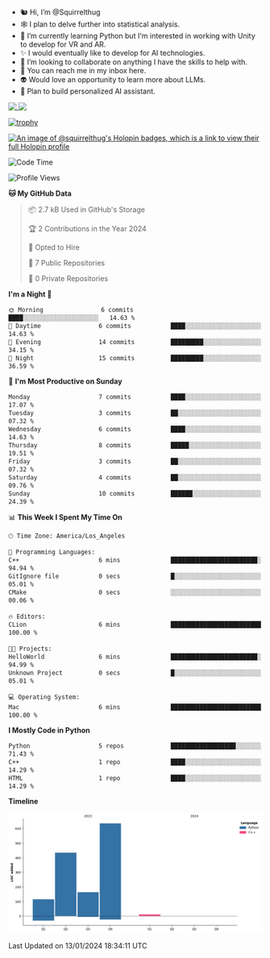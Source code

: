 - 🐿️ Hi, I’m @Squirrelthug
- 🕸️ I plan to delve further into statistical analysis.
- 🐍 I’m currently learning Python but I'm interested in working with Unity to develop for VR and AR.
- ✨ I would eventually like to develop for AI technologies.
- 🎃 I’m looking to collaborate on anything I have the skills to help with.
- 🔮 You can reach me in my inbox here.
- 👽 Would love an opportunity to learn more about LLMs.
- 🤖 Plan to build personalized AI assistant.
<p></p>



<a href="https://github.com/anuraghazra/github-readme-stats">
  <img align="top" src="https://github-readme-stats.vercel.app/api?username=squirrelthug&show_icons=true&theme=darcula" />
</a>
<a href="https://git.io/streak-stats">
  <img align="top" src="https://streak-stats.demolab.com/?user=squirrelthug&theme=dark" />
</a>

[![trophy](https://github-profile-trophy.vercel.app/?username=squirrelthug&theme=darkhub)](https://github.com/ryo-ma/github-profile-trophy)

[![An image of @squirrelthug's Holopin badges, which is a link to view their full Holopin profile](https://holopin.me/squirrelthug)](https://holopin.io/@squirrelthug)


<!--START_SECTION:waka-->
![Code Time](http://img.shields.io/badge/Code%20Time-5%20hrs%2058%20mins-blue)

![Profile Views](http://img.shields.io/badge/Profile%20Views-0-blue)

**🐱 My GitHub Data** 

> 📦 2.7 kB Used in GitHub's Storage 
 > 
> 🏆 2 Contributions in the Year 2024
 > 
> 💼 Opted to Hire
 > 
> 📜 7 Public Repositories 
 > 
> 🔑 0 Private Repositories 
 > 
**I'm a Night 🦉** 

```text
🌞 Morning                6 commits           ████░░░░░░░░░░░░░░░░░░░░░   14.63 % 
🌆 Daytime                6 commits           ████░░░░░░░░░░░░░░░░░░░░░   14.63 % 
🌃 Evening                14 commits          █████████░░░░░░░░░░░░░░░░   34.15 % 
🌙 Night                  15 commits          █████████░░░░░░░░░░░░░░░░   36.59 % 
```
📅 **I'm Most Productive on Sunday** 

```text
Monday                   7 commits           ████░░░░░░░░░░░░░░░░░░░░░   17.07 % 
Tuesday                  3 commits           ██░░░░░░░░░░░░░░░░░░░░░░░   07.32 % 
Wednesday                6 commits           ████░░░░░░░░░░░░░░░░░░░░░   14.63 % 
Thursday                 8 commits           █████░░░░░░░░░░░░░░░░░░░░   19.51 % 
Friday                   3 commits           ██░░░░░░░░░░░░░░░░░░░░░░░   07.32 % 
Saturday                 4 commits           ██░░░░░░░░░░░░░░░░░░░░░░░   09.76 % 
Sunday                   10 commits          ██████░░░░░░░░░░░░░░░░░░░   24.39 % 
```


📊 **This Week I Spent My Time On** 

```text
🕑︎ Time Zone: America/Los_Angeles

💬 Programming Languages: 
C++                      6 mins              ████████████████████████░   94.94 % 
GitIgnore file           0 secs              █░░░░░░░░░░░░░░░░░░░░░░░░   05.01 % 
CMake                    0 secs              ░░░░░░░░░░░░░░░░░░░░░░░░░   00.06 % 

🔥 Editors: 
CLion                    6 mins              █████████████████████████   100.00 % 

🐱‍💻 Projects: 
HelloWorld               6 mins              ████████████████████████░   94.99 % 
Unknown Project          0 secs              █░░░░░░░░░░░░░░░░░░░░░░░░   05.01 % 

💻 Operating System: 
Mac                      6 mins              █████████████████████████   100.00 % 
```

**I Mostly Code in Python** 

```text
Python                   5 repos             ██████████████████░░░░░░░   71.43 % 
C++                      1 repo              ████░░░░░░░░░░░░░░░░░░░░░   14.29 % 
HTML                     1 repo              ████░░░░░░░░░░░░░░░░░░░░░   14.29 % 
```



**Timeline**

![Lines of Code chart](https://raw.githubusercontent.com/Squirrelthug/Squirrelthug/main/assets/bar_graph.png)


 Last Updated on 13/01/2024 18:34:11 UTC
<!--END_SECTION:waka-->

